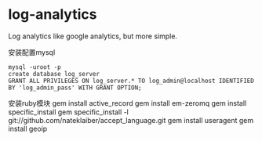 log-analytics
=============

Log analytics like google analytics, but more simple.

安装配置mysql

	mysql -uroot -p
	create database log_server
	GRANT ALL PRIVILEGES ON log_server.* TO log_admin@localhost IDENTIFIED BY 'log_admin_pass' WITH GRANT OPTION;


安装ruby模块
	gem install active_record
	gem install em-zeromq
	gem install specific_install
	gem specific_install -l git://github.com/nateklaiber/accept_language.git
	gem install useragent
	gem install geoip

